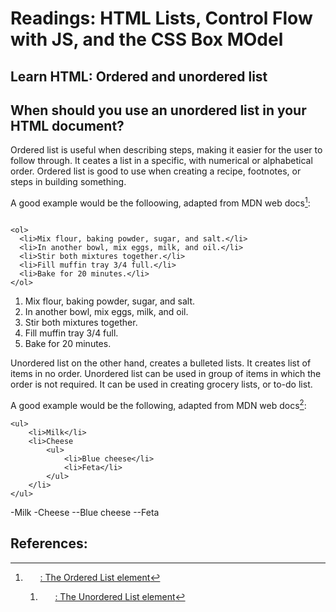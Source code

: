 # Readings: HTML Lists, Control Flow with JS, and the CSS Box MOdel

## Learn HTML: Ordered and unordered list

## When should you use an unordered list in your HTML document?

Ordered list is useful when describing steps, making it easier for the user to follow through. It ceates a list in a specific, with numerical or alphabetical order. Ordered list is good to use when creating a recipe, footnotes, or steps in building something. 

A good example would be the folloowing, adapted from MDN web docs[^1]:

``` 

<ol>
  <li>Mix flour, baking powder, sugar, and salt.</li>
  <li>In another bowl, mix eggs, milk, and oil.</li>
  <li>Stir both mixtures together.</li>
  <li>Fill muffin tray 3/4 full.</li>
  <li>Bake for 20 minutes.</li>
</ol>

```

1. Mix flour, baking powder, sugar, and salt.
2. In another bowl, mix eggs, milk, and oil.
3. Stir both mixtures together.
4. Fill muffin tray 3/4 full.
5. Bake for 20 minutes.

Unordered list on the other hand, creates a bulleted lists. It creates list of items in no order. Unordered list can be used in group of items in which the order is not required. It can be used in creating grocery lists, or to-do list. 

A good example would be the following, adapted from MDN web docs[^2]:

``` 
<ul>
    <li>Milk</li>
    <li>Cheese
        <ul>
            <li>Blue cheese</li>
            <li>Feta</li>
        </ul>
    </li>
</ul>

```

-Milk
-Cheese
--Blue cheese
--Feta


## References:

[^1]: [<ol>: The Ordered List element](https://developer.mozilla.org/en-US/docs/Web/HTML/Element/ol)
[^2]: [<ul>: The Unordered List element](https://developer.mozilla.org/en-US/docs/Web/HTML/Element/ul)

